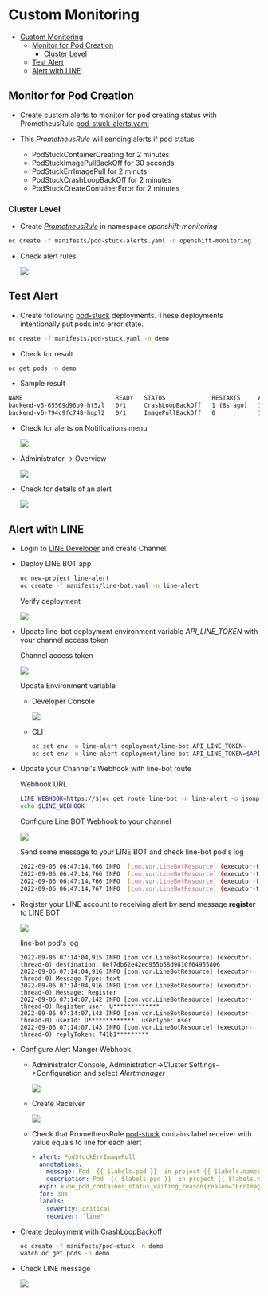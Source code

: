 # Custom Monitoring

- [Custom Monitoring](#custom-monitoring)
  - [Monitor for Pod Creation](#monitor-for-pod-creation)
    - [Cluster Level](#cluster-level)
  - [Test Alert](#test-alert)
  - [Alert with LINE](#alert-with-line)

## Monitor for Pod Creation
  - Create custom alerts to monitor for pod creating status with PrometheusRule [pod-stuck-alerts.yaml](manifests/pod-stuck-alerts.yaml)
   
  - This *PrometheusRule* will sending alerts if pod status 
    - PodStuckContainerCreating for 2 minutes
    - PodStuckImagePullBackOff for 30 seconds
    - PodStuckErrImagePull for 2 minuts
    - PodStuckCrashLoopBackOff for 2 minutes
    - PodStuckCreateContainerError for 2 minutes

    
    
### Cluster Level
  - Create *[PrometheusRule](manifests/pod-stuck-alerts.yaml)* in namespace *openshift-monitoring*
  
  ```bash
  oc create -f manifests/pod-stuck-alerts.yaml -n openshift-monitoring
  ```

  - Check alert rules

    ![](images/monitoring-alert.png)

<!-- ### User Workload Monitoring
  - If [user workload monitoring](application-metrics.md) is enabled. Prometheus Rule can be created at project level.
    
    ```bash
    oc create -f manifests/pod-stuck-alerts.yaml -n demo
    ```

  - Add following label to deploy rules to Thanos Ruler
  
    ```yaml
    metadata:
      name: pod-stuck
      labels:
       openshift.io/prometheus-rule-evaluation-scope: leaf-prometheus
    ```

  - Check for alert rules in Developer Console

      ![](images/monitoring-alert-user-workload.png) -->

## Test Alert
  - Create following [pod-stuck](manifests/pod-stuck.yaml) deployments. These deployments intentionally put pods into error state.
  
  ```bash
  oc create -f manifests/pod-stuck.yaml -n demo
  ```
  
  - Check for result
  
  ```bash
  oc get pods -n demo
  ```
  
  - Sample result
  
  ```bash
  NAME                          READY   STATUS             RESTARTS     AGE
  backend-v5-65569d96b9-ht5zl   0/1     CrashLoopBackOff   1 (8s ago)   13s
  backend-v6-794c9fc748-hgpl2   0/1     ImagePullBackOff   0            13s
  ```
  
- Check for alerts on Notifications menu
    
    ![](images/alerts-notification.png)

- Administrator -> Overview
        
    ![](images/pod-stuck-alert-overview.png)

<!-- - For User Workload Monitoring
    
    ![](images/pod-stuck-alert-dev-console.png) -->

- Check for details of an alert
        
    ![](images/pod-stuck-crashloopbackoff.png)


## Alert with LINE

- Login to [LINE Developer](https://developers.line.biz/) and create Channel
- Deploy LINE BOT app
  
  ```bash
  oc new-project line-alert
  oc create -f manifests/line-bot.yaml -n line-alert
  ```

  Verify deployment

    ![](images/line-bot-alert-pod.png)

- Update line-bot deployment environment variable *API_LINE_TOKEN* with your channel access token

  Channel access token

  ![](images/line-channel-access-token.png)
    
  Update Environment variable 
  
  - Developer Console

    ![](images/line-bot-api-line-token.png)

  - CLI

    ```bash
    oc set env -n line-alert deployment/line-bot API_LINE_TOKEN-
    oc set env -n line-alert deployment/line-bot API_LINE_TOKEN=$API_LINE_TOKEN
    ```

- Update your Channel's Webhook with line-bot route
  
  Webhook URL 

  ```bash
  LINE_WEBHOOK=https://$(oc get route line-bot -n line-alert -o jsonpath='{.spec.host}')/webhook
  echo $LINE_WEBHOOK
  ```
  
  Configure Line BOT Webhook to your channel

    ![](images/line-developer-webhook.png)

 
  Send some message to your LINE BOT and check line-bot pod's log

    ```bash
    2022-09-06 06:47:14,766 INFO  [com.vor.LineBotResource] (executor-thread-0) Message Type: text
    2022-09-06 06:47:14,766 INFO  [com.vor.LineBotResource] (executor-thread-0) Message: Hi
    2022-09-06 06:47:14,766 INFO  [com.vor.LineBotResource] (executor-thread-0) userId: U*************, userType: user
    2022-09-06 06:47:14,767 INFO  [com.vor.LineBotResource] (executor-thread-0) replyToken: 0a5b7*********
    ```

- Register your LINE account to receiving alert by send message **register** to LINE BOT

    ![](images/line-bot-register.jpg)

    line-bot pod's log
    
    ```log
    2022-09-06 07:14:04,915 INFO [com.vor.LineBotResource] (executor-thread-0) destination: Uef7db62e42ed955b58d9810f64955806
    2022-09-06 07:14:04,916 INFO [com.vor.LineBotResource] (executor-thread-0) Message Type: text
    2022-09-06 07:14:04,916 INFO [com.vor.LineBotResource] (executor-thread-0) Message: Register
    2022-09-06 07:14:07,142 INFO [com.vor.LineBotResource] (executor-thread-0) Register user: U*************
    2022-09-06 07:14:07,143 INFO [com.vor.LineBotResource] (executor-thread-0) userId: U*************, userType: user
    2022-09-06 07:14:07,143 INFO [com.vor.LineBotResource] (executor-thread-0) replyToken: 741b1*********
    ```

- Configure Alert Manger Webhook
  
  - Administrator Console, Administration->Cluster Settings->Configuration and select *Alertmanager*

      ![](images/admin-console-config-alertmanager.png)
  
  - Create Receiver

      ![](images/line-webhook-receiver.png)

  - Check that PrometheusRule [pod-stuck](manifests/pod-stuck-alerts.yaml) contains label receiver with value equals to line for each alert

    ```yaml
    - alert: PodStuckErrImagePull
      annotations:
        message: Pod  {{ $labels.pod }}  in project {{ $labels.namespace }} project stuck at ErrImagePull
        description: Pod  {{ $labels.pod }}  in project {{ $labels.namespace }} project stuck at ErrImagePull
      expr: kube_pod_container_status_waiting_reason{reason="ErrImagePull"} == 1 
      for: 30s
      labels:
        severity: critical
        receiver: 'line'
    ```

- Create deployment with CrashLoopBackoff

    ```bash
    oc create -f manifests/pod-stuck -n demo
    watch oc get pods -n demo
    ```

- Check LINE message
  
  ![](images/line-alert-crashloopbackoff.png)